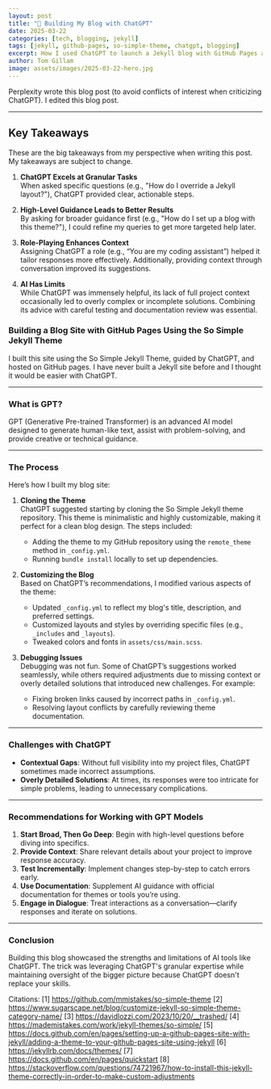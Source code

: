```yaml
---
layout: post
title: "🚀 Building My Blog with ChatGPT"
date: 2025-03-22
categories: [tech, blogging, jekyll]
tags: [jekyll, github-pages, so-simple-theme, chatgpt, blogging]
excerpt: How I used ChatGPT to launch a Jekyll blog with GitHub Pages and the So Simple theme.
author: Tom Gillam
image: assets/images/2025-03-22-hero.jpg
---
```

Perplexity wrote this blog post (to avoid conflicts of interest when criticizing ChatGPT). I edited this blog post.

---
## **Key Takeaways**
These are the big takeaways from my perspective when writing this post. My takeaways are subject to change.

1. **ChatGPT Excels at Granular Tasks**  
   When asked specific questions (e.g., "How do I override a Jekyll layout?"), ChatGPT provided clear, actionable steps.

2. **High-Level Guidance Leads to Better Results**  
   By asking for broader guidance first (e.g., "How do I set up a blog with this theme?"), I could refine my queries to get more targeted help later.

3. **Role-Playing Enhances Context**  
   Assigning ChatGPT a role (e.g., “You are my coding assistant”) helped it tailor responses more effectively. Additionally, providing context through conversation improved its suggestions.

4. **AI Has Limits**  
   While ChatGPT was immensely helpful, its lack of full project context occasionally led to overly complex or incomplete solutions. Combining its advice with careful testing and documentation review was essential.


### Building a Blog Site with GitHub Pages Using the So Simple Jekyll Theme

I built this site using the So Simple Jekyll Theme, guided by ChatGPT, and hosted on GitHub pages. I have never built a Jekyll site before and I thought it would be easier with ChatGPT.

---

### **What is GPT?**
GPT (Generative Pre-trained Transformer) is an advanced AI model designed to generate human-like text, assist with problem-solving, and provide creative or technical guidance.

---

### **The Process**

Here’s how I built my blog site:

1. **Cloning the Theme**  
   ChatGPT suggested starting by cloning the So Simple Jekyll theme repository. This theme is minimalistic and highly customizable, making it perfect for a clean blog design. The steps included:
   - Adding the theme to my GitHub repository using the `remote_theme` method in `_config.yml`.
   - Running `bundle install` locally to set up dependencies.

2. **Customizing the Blog**  
   Based on ChatGPT’s recommendations, I modified various aspects of the theme:
   - Updated `_config.yml` to reflect my blog's title, description, and preferred settings.
   - Customized layouts and styles by overriding specific files (e.g., `_includes` and `_layouts`).
   - Tweaked colors and fonts in `assets/css/main.scss`.

3. **Debugging Issues**  
   Debugging was not fun. Some of ChatGPT’s suggestions worked seamlessly, while others required adjustments due to missing context or overly detailed solutions that introduced new challenges. For example:
   - Fixing broken links caused by incorrect paths in `_config.yml`.
   - Resolving layout conflicts by carefully reviewing theme documentation.

---

### **Challenges with ChatGPT**

- **Contextual Gaps**: Without full visibility into my project files, ChatGPT sometimes made incorrect assumptions.
- **Overly Detailed Solutions**: At times, its responses were too intricate for simple problems, leading to unnecessary complications.

---

### **Recommendations for Working with GPT Models**

1. **Start Broad, Then Go Deep**: Begin with high-level questions before diving into specifics.
2. **Provide Context**: Share relevant details about your project to improve response accuracy.
3. **Test Incrementally**: Implement changes step-by-step to catch errors early.
4. **Use Documentation**: Supplement AI guidance with official documentation for themes or tools you’re using.
5. **Engage in Dialogue**: Treat interactions as a conversation—clarify responses and iterate on solutions.

---

### **Conclusion**

Building this blog showcased the strengths and limitations of AI tools like ChatGPT. The trick was leveraging ChatGPT's granular expertise while maintaining oversight of the bigger picture because ChatGPT doesn't replace your skills.

Citations:
[1] https://github.com/mmistakes/so-simple-theme
[2] https://www.sugarscape.net/blog/customize-jekyll-so-simple-theme-category-name/
[3] https://davidlozzi.com/2023/10/20/__trashed/
[4] https://mademistakes.com/work/jekyll-themes/so-simple/
[5] https://docs.github.com/en/pages/setting-up-a-github-pages-site-with-jekyll/adding-a-theme-to-your-github-pages-site-using-jekyll
[6] https://jekyllrb.com/docs/themes/
[7] https://docs.github.com/en/pages/quickstart
[8] https://stackoverflow.com/questions/74721967/how-to-install-this-jekyll-theme-correctly-in-order-to-make-custom-adjustments
